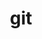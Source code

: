 ---
title: "git"
layout: cache
categories: [package, develop]
meta: {"compilers": ["apple-clang@16.0.0", "gcc@10.2.1", "gcc@10.5.0", "gcc@11.1.0", "gcc@11.4.0", "gcc@12.4.0", "gcc@13.2.0", "gcc@13.3.0", "gcc@7.3.1", "gcc@7.5.0", "gcc@9.4.0", "intel-oneapi-compilers@2024.2.1", "intel-oneapi-compilers@2025.1.0"], "num_specs": 142, "num_specs_by_stack": {"aws-isc": 1, "aws-isc-aarch64": 1, "aws-pcluster-neoverse_v1": 10, "data-vis-sdk": 9, "developer-tools": 3, "developer-tools-aarch64-linux-gnu": 9, "developer-tools-darwin": 9, "developer-tools-manylinux2014": 1, "developer-tools-x86_64_v3-linux-gnu": 9, "e4s": 15, "e4s-neoverse-v2": 9, "e4s-neoverse_v1": 2, "e4s-oneapi": 16, "e4s-power": 2, "e4s-rocm-external": 9, "hep": 26, "ml-darwin-aarch64-mps": 9, "ml-linux-aarch64-cpu": 9, "ml-linux-aarch64-cuda": 9, "ml-linux-x86_64-cpu": 9, "ml-linux-x86_64-cuda": 9, "ml-linux-x86_64-rocm": 9, "radiuss": 9, "root": 142}, "oss": ["amzn2", "centos7", "rhel8", "sequoia", "ubuntu18.04", "ubuntu20.04", "ubuntu22.04", "ubuntu24.04"], "platforms": ["darwin", "linux"], "stacks": ["aws-isc", "aws-isc-aarch64", "aws-pcluster-neoverse_v1", "data-vis-sdk", "developer-tools", "developer-tools-aarch64-linux-gnu", "developer-tools-darwin", "developer-tools-manylinux2014", "developer-tools-x86_64_v3-linux-gnu", "e4s", "e4s-neoverse-v2", "e4s-neoverse_v1", "e4s-oneapi", "e4s-power", "e4s-rocm-external", "hep", "ml-darwin-aarch64-mps", "ml-linux-aarch64-cpu", "ml-linux-aarch64-cuda", "ml-linux-x86_64-cpu", "ml-linux-x86_64-cuda", "ml-linux-x86_64-rocm", "radiuss", "root"], "targets": ["aarch64", "neoverse_v1", "neoverse_v2", "ppc64le", "x86_64_v3"], "versions": ["2.45.1", "2.47.0", "2.48.1"]}
spec_details: [{"compiler": "intel-oneapi-compilers@2025.1.0", "hash": "23l25hxdtkhtslh5bj3abibk32xtvmvz", "os": "ubuntu22.04", "platform": "linux", "size": "-", "stacks": ["e4s-oneapi", "root"], "target": "x86_64_v3", "variants": ["build_system=autotools", "+man", "+nls", "+perl", "+subtree", "~svn", "~tcltk"], "versions": ["2.48.1"]}, {"compiler": "gcc@12.4.0", "hash": "26635dpmmuakdssfiey7mu5bwlw32ozb", "os": "amzn2", "platform": "linux", "size": "-", "stacks": ["aws-pcluster-neoverse_v1", "root"], "target": "neoverse_v1", "variants": ["build_system=autotools", "+man", "+nls", "+perl", "+subtree", "~svn", "~tcltk"], "versions": ["2.48.1"]}, {"compiler": "gcc@13.2.0", "hash": "2b2ctdn7kvrkjqbkmsswukk6hf4275oy", "os": "ubuntu24.04", "platform": "linux", "size": "-", "stacks": ["ml-linux-x86_64-cpu", "ml-linux-x86_64-cuda", "ml-linux-x86_64-rocm", "root"], "target": "x86_64_v3", "variants": ["build_system=autotools", "+man", "+nls", "+perl", "+subtree", "~svn", "~tcltk"], "versions": ["2.48.1"]}, {"compiler": "gcc@13.3.0", "hash": "2tjlerpocezry5whkjjhnfqxwead5goy", "os": "rhel8", "platform": "linux", "size": "-", "stacks": ["developer-tools-aarch64-linux-gnu", "root"], "target": "aarch64", "variants": ["build_system=autotools", "+man", "+nls", "+perl", "+subtree", "~svn", "~tcltk"], "versions": ["2.48.1"]}, {"compiler": "gcc@11.1.0", "hash": "2y54ga3rpahjyivdtzt62p2i5dmv532e", "os": "ubuntu20.04", "platform": "linux", "size": "-", "stacks": ["data-vis-sdk", "root"], "target": "x86_64_v3", "variants": ["build_system=autotools", "+man", "+nls", "+perl", "+subtree", "~svn", "~tcltk"], "versions": ["2.48.1"]}, {"compiler": "intel-oneapi-compilers@2024.2.1", "hash": "2z6ktmkjvtrrwhjgbiwoabyyyyu7rn3j", "os": "ubuntu22.04", "platform": "linux", "size": "-", "stacks": ["e4s-oneapi", "root"], "target": "x86_64_v3", "variants": ["build_system=autotools", "+man", "+nls", "+perl", "+subtree", "~svn", "~tcltk"], "versions": ["2.48.1"]}, {"compiler": "gcc@7.5.0", "hash": "3cwvvapgngpy6r5pczsxtmjet72ixnt5", "os": "ubuntu18.04", "platform": "linux", "size": "-", "stacks": ["radiuss", "root"], "target": "x86_64_v3", "variants": ["build_system=autotools", "+man", "+nls", "+perl", "+subtree", "~svn", "~tcltk"], "versions": ["2.48.1"]}, {"compiler": "gcc@12.4.0", "hash": "44d2trplheemqlmomlgl2gov2a5cvlm6", "os": "amzn2", "platform": "linux", "size": "-", "stacks": ["aws-pcluster-neoverse_v1", "root"], "target": "neoverse_v1", "variants": ["build_system=autotools", "+man", "+nls", "+perl", "+subtree", "~svn", "~tcltk"], "versions": ["2.48.1"]}, {"compiler": "gcc@7.5.0", "hash": "47ghxokmxgcrut2e2adkuauij27xp23z", "os": "ubuntu18.04", "platform": "linux", "size": "-", "stacks": ["developer-tools", "root"], "target": "x86_64_v3", "variants": ["build_system=autotools", "+man", "+nls", "+perl", "+subtree", "~svn", "~tcltk"], "versions": ["2.45.1"]}, {"compiler": "gcc@13.3.0", "hash": "4gee5nstchm4diglx4u2nocpdnq22uy7", "os": "rhel8", "platform": "linux", "size": "-", "stacks": ["developer-tools-aarch64-linux-gnu", "root"], "target": "aarch64", "variants": ["build_system=autotools", "+man", "+nls", "+perl", "+subtree", "~svn", "~tcltk"], "versions": ["2.48.1"]}, {"compiler": "apple-clang@16.0.0", "hash": "4kxkgaoleffabgoinnpusgqn4p5wf67g", "os": "sequoia", "platform": "darwin", "size": "-", "stacks": ["developer-tools-darwin", "ml-darwin-aarch64-mps", "root"], "target": "aarch64", "variants": ["build_system=autotools", "+man", "+nls", "+perl", "+subtree", "~svn", "~tcltk"], "versions": ["2.48.1"]}, {"compiler": "gcc@11.4.0", "hash": "4qncohxd4436qjcw746bzukysjsrmpcz", "os": "ubuntu22.04", "platform": "linux", "size": "-", "stacks": ["hep", "root"], "target": "x86_64_v3", "variants": ["build_system=autotools", "+man", "+nls", "+perl", "+subtree", "~svn", "~tcltk"], "versions": ["2.48.1"]}, {"compiler": "gcc@10.5.0", "hash": "5lncik4g7fuzx5bofwv3snywkpbomg7q", "os": "centos7", "platform": "linux", "size": "-", "stacks": ["developer-tools-x86_64_v3-linux-gnu", "root"], "target": "x86_64_v3", "variants": ["build_system=autotools", "+man", "+nls", "+perl", "+subtree", "~svn", "~tcltk"], "versions": ["2.48.1"]}, {"compiler": "gcc@9.4.0", "hash": "5mdfrqxvyk627sni4gj2miulms5e6ddu", "os": "ubuntu20.04", "platform": "linux", "size": "-", "stacks": ["e4s-power", "root"], "target": "ppc64le", "variants": ["build_system=autotools", "+man", "+nls", "+perl", "+subtree", "~svn", "~tcltk"], "versions": ["2.47.0"]}, {"compiler": "gcc@10.5.0", "hash": "5nzagwurhidrl6whch7qhac45jdcbj5k", "os": "centos7", "platform": "linux", "size": "-", "stacks": ["developer-tools-x86_64_v3-linux-gnu", "root"], "target": "x86_64_v3", "variants": ["build_system=autotools", "+man", "+nls", "+perl", "+subtree", "~svn", "~tcltk"], "versions": ["2.48.1"]}, {"compiler": "gcc@12.4.0", "hash": "5u2dxm2c6qga5tz33jombcwty77t7n3g", "os": "amzn2", "platform": "linux", "size": "-", "stacks": ["aws-pcluster-neoverse_v1", "root"], "target": "neoverse_v1", "variants": ["build_system=autotools", "+man", "+nls", "+perl", "+subtree", "~svn", "~tcltk"], "versions": ["2.48.1"]}, {"compiler": "apple-clang@16.0.0", "hash": "5uvpyn3exdwrinmmghgocakqksgy62hv", "os": "sequoia", "platform": "darwin", "size": "-", "stacks": ["developer-tools-darwin", "ml-darwin-aarch64-mps", "root"], "target": "aarch64", "variants": ["build_system=autotools", "+man", "+nls", "+perl", "+subtree", "~svn", "~tcltk"], "versions": ["2.48.1"]}, {"compiler": "gcc@11.4.0", "hash": "5w4wv323mpiavz6jqsvttgw2l5svpbyt", "os": "ubuntu22.04", "platform": "linux", "size": "-", "stacks": ["e4s", "e4s-rocm-external", "root"], "target": "x86_64_v3", "variants": ["build_system=autotools", "+man", "+nls", "+perl", "+subtree", "~svn", "~tcltk"], "versions": ["2.48.1"]}, {"compiler": "gcc@10.2.1", "hash": "5wdg74pjvcbt37wovcpoxpjvidn7wbq4", "os": "centos7", "platform": "linux", "size": "-", "stacks": ["developer-tools-manylinux2014", "root"], "target": "x86_64_v3", "variants": ["build_system=autotools", "+man", "+nls", "+perl", "+subtree", "~svn", "~tcltk"], "versions": ["2.47.0"]}, {"compiler": "gcc@11.4.0", "hash": "5yeskdr2mxhsw74gf6eldyem7hxcoowz", "os": "ubuntu22.04", "platform": "linux", "size": "-", "stacks": ["hep", "root"], "target": "x86_64_v3", "variants": ["build_system=autotools", "+man", "+nls", "+perl", "+subtree", "~svn", "~tcltk"], "versions": ["2.48.1"]}, {"compiler": "gcc@10.5.0", "hash": "66yc7rq7hy7rrs43hcpynywtlv2ohmk6", "os": "centos7", "platform": "linux", "size": "-", "stacks": ["developer-tools-x86_64_v3-linux-gnu", "root"], "target": "x86_64_v3", "variants": ["build_system=autotools", "+man", "+nls", "+perl", "+subtree", "~svn", "~tcltk"], "versions": ["2.48.1"]}, {"compiler": "gcc@11.4.0", "hash": "6leh6cosyidgbvvw5oiouzpbvxhqklwy", "os": "ubuntu22.04", "platform": "linux", "size": "-", "stacks": ["hep", "root"], "target": "x86_64_v3", "variants": ["build_system=autotools", "+man", "+nls", "+perl", "+subtree", "~svn", "~tcltk"], "versions": ["2.48.1"]}, {"compiler": "gcc@12.4.0", "hash": "6obeed26va6yt7etpxj2iuvsrl4xzata", "os": "amzn2", "platform": "linux", "size": "-", "stacks": ["aws-pcluster-neoverse_v1", "root"], "target": "neoverse_v1", "variants": ["build_system=autotools", "+man", "+nls", "+perl", "+subtree", "~svn", "~tcltk"], "versions": ["2.48.1"]}, {"compiler": "gcc@10.5.0", "hash": "6ydvcrhhsr3ve4dj7f5pjh47rmzepjwg", "os": "centos7", "platform": "linux", "size": "-", "stacks": ["developer-tools-x86_64_v3-linux-gnu", "root"], "target": "x86_64_v3", "variants": ["build_system=autotools", "+man", "+nls", "+perl", "+subtree", "~svn", "~tcltk"], "versions": ["2.48.1"]}, {"compiler": "intel-oneapi-compilers@2024.2.1", "hash": "732bxmhyws6te44ms4eh5btvxu3m5444", "os": "ubuntu22.04", "platform": "linux", "size": "-", "stacks": ["e4s-oneapi", "root"], "target": "x86_64_v3", "variants": ["build_system=autotools", "+man", "+nls", "+perl", "+subtree", "~svn", "~tcltk"], "versions": ["2.48.1"]}, {"compiler": "gcc@11.4.0", "hash": "7mzrb7ah2h23p5tl5rfuvmcijtezaihi", "os": "ubuntu22.04", "platform": "linux", "size": "-", "stacks": ["e4s", "hep", "root"], "target": "x86_64_v3", "variants": ["build_system=autotools", "+man", "+nls", "+perl", "+subtree", "~svn", "~tcltk"], "versions": ["2.48.1"]}, {"compiler": "intel-oneapi-compilers@2024.2.1", "hash": "7us4mvcwakv3cos5xczmn32ywgcbgk42", "os": "ubuntu22.04", "platform": "linux", "size": "-", "stacks": ["e4s-oneapi", "root"], "target": "x86_64_v3", "variants": ["build_system=autotools", "+man", "+nls", "+perl", "+subtree", "~svn", "~tcltk"], "versions": ["2.48.1"]}, {"compiler": "gcc@11.1.0", "hash": "7vhpl3brjpkmmaubnn7mn7u2mwdmm6c4", "os": "ubuntu20.04", "platform": "linux", "size": "-", "stacks": ["data-vis-sdk", "root"], "target": "x86_64_v3", "variants": ["build_system=autotools", "+man", "+nls", "+perl", "+subtree", "~svn", "~tcltk"], "versions": ["2.48.1"]}, {"compiler": "gcc@11.4.0", "hash": "adafmrln4sxmjo7gwb3sn3i7cuc22mjw", "os": "ubuntu22.04", "platform": "linux", "size": "-", "stacks": ["e4s-neoverse-v2", "root"], "target": "neoverse_v2", "variants": ["build_system=autotools", "+man", "+nls", "+perl", "+subtree", "~svn", "~tcltk"], "versions": ["2.48.1"]}, {"compiler": "gcc@13.2.0", "hash": "ahvseimq3uerdetflni5w2gz3xtkii6x", "os": "ubuntu24.04", "platform": "linux", "size": "-", "stacks": ["ml-linux-x86_64-cpu", "ml-linux-x86_64-cuda", "ml-linux-x86_64-rocm", "root"], "target": "x86_64_v3", "variants": ["build_system=autotools", "+man", "+nls", "+perl", "+subtree", "~svn", "~tcltk"], "versions": ["2.48.1"]}, {"compiler": "gcc@13.3.0", "hash": "am6suwbkct7xnz244sartrmjibb7zcpw", "os": "rhel8", "platform": "linux", "size": "-", "stacks": ["developer-tools-aarch64-linux-gnu", "root"], "target": "aarch64", "variants": ["build_system=autotools", "+man", "+nls", "+perl", "+subtree", "~svn", "~tcltk"], "versions": ["2.48.1"]}, {"compiler": "intel-oneapi-compilers@2025.1.0", "hash": "cukqbh6j4ccwa3emt77lcmsdfsep7jaz", "os": "ubuntu22.04", "platform": "linux", "size": "-", "stacks": ["e4s-oneapi", "root"], "target": "x86_64_v3", "variants": ["build_system=autotools", "+man", "+nls", "+perl", "+subtree", "~svn", "~tcltk"], "versions": ["2.48.1"]}, {"compiler": "gcc@11.4.0", "hash": "cvxv6swmw3icc2v4pp4a7loiphkwvbwo", "os": "ubuntu22.04", "platform": "linux", "size": "-", "stacks": ["hep", "root"], "target": "x86_64_v3", "variants": ["build_system=autotools", "+man", "+nls", "+perl", "+subtree", "~svn", "~tcltk"], "versions": ["2.48.1"]}, {"compiler": "gcc@11.4.0", "hash": "cyhgzgki6ygsqtyekaer74beut2mpdza", "os": "ubuntu22.04", "platform": "linux", "size": "-", "stacks": ["e4s", "e4s-rocm-external", "root"], "target": "x86_64_v3", "variants": ["build_system=autotools", "+man", "+nls", "+perl", "+subtree", "~svn", "~tcltk"], "versions": ["2.48.1"]}, {"compiler": "gcc@13.3.0", "hash": "dh6pot6dhteplq5chl477x6tvnx2aku4", "os": "rhel8", "platform": "linux", "size": "-", "stacks": ["developer-tools-aarch64-linux-gnu", "root"], "target": "aarch64", "variants": ["build_system=autotools", "+man", "+nls", "+perl", "+subtree", "~svn", "~tcltk"], "versions": ["2.48.1"]}, {"compiler": "intel-oneapi-compilers@2025.1.0", "hash": "dkt6vytzsxrtwwvl3rk4bwryngqwtim5", "os": "ubuntu22.04", "platform": "linux", "size": "-", "stacks": ["e4s-oneapi", "root"], "target": "x86_64_v3", "variants": ["build_system=autotools", "+man", "+nls", "+perl", "+subtree", "~svn", "~tcltk"], "versions": ["2.48.1"]}, {"compiler": "gcc@13.2.0", "hash": "dm3jfuumr7vhbuimcrsrjfzpfrmag3tt", "os": "ubuntu24.04", "platform": "linux", "size": "-", "stacks": ["ml-linux-aarch64-cpu", "ml-linux-aarch64-cuda", "root"], "target": "aarch64", "variants": ["build_system=autotools", "+man", "+nls", "+perl", "+subtree", "~svn", "~tcltk"], "versions": ["2.48.1"]}, {"compiler": "gcc@11.4.0", "hash": "dnzlhf3s7ncqsjlqiuozbo4jq64t6r27", "os": "ubuntu22.04", "platform": "linux", "size": "-", "stacks": ["hep", "root"], "target": "x86_64_v3", "variants": ["build_system=autotools", "+man", "+nls", "+perl", "+subtree", "~svn", "~tcltk"], "versions": ["2.48.1"]}, {"compiler": "gcc@13.3.0", "hash": "dqd2imbd6qp7fpfxuj7fysyrpxczujlr", "os": "rhel8", "platform": "linux", "size": "-", "stacks": ["developer-tools-aarch64-linux-gnu", "root"], "target": "aarch64", "variants": ["build_system=autotools", "+man", "+nls", "+perl", "+subtree", "~svn", "~tcltk"], "versions": ["2.48.1"]}, {"compiler": "gcc@11.4.0", "hash": "ebajrohxi5tqjruyewjh4xt3xj2jkzey", "os": "ubuntu22.04", "platform": "linux", "size": "-", "stacks": ["e4s", "e4s-rocm-external", "root"], "target": "x86_64_v3", "variants": ["build_system=autotools", "+man", "+nls", "+perl", "+subtree", "~svn", "~tcltk"], "versions": ["2.48.1"]}, {"compiler": "gcc@11.4.0", "hash": "eebycxzjoerxlrgqbwzfokpuld3c2qat", "os": "ubuntu22.04", "platform": "linux", "size": "-", "stacks": ["e4s", "e4s-rocm-external", "root"], "target": "x86_64_v3", "variants": ["build_system=autotools", "+man", "+nls", "+perl", "+subtree", "~svn", "~tcltk"], "versions": ["2.48.1"]}, {"compiler": "gcc@12.4.0", "hash": "efuuxec5ciewcunc3emqgucejjgt6eyy", "os": "amzn2", "platform": "linux", "size": "-", "stacks": ["aws-pcluster-neoverse_v1", "root"], "target": "neoverse_v1", "variants": ["build_system=autotools", "+man", "+nls", "+perl", "+subtree", "~svn", "~tcltk"], "versions": ["2.48.1"]}, {"compiler": "gcc@12.4.0", "hash": "eh7wa6vmokzc4kbyrqrgh6jyoqef6t3k", "os": "amzn2", "platform": "linux", "size": "-", "stacks": ["aws-pcluster-neoverse_v1", "root"], "target": "neoverse_v1", "variants": ["build_system=autotools", "+man", "+nls", "+perl", "+subtree", "~svn", "~tcltk"], "versions": ["2.48.1"]}, {"compiler": "gcc@11.1.0", "hash": "esllcjcixr7og4p2mntuqegaicuojs5o", "os": "ubuntu20.04", "platform": "linux", "size": "-", "stacks": ["data-vis-sdk", "root"], "target": "x86_64_v3", "variants": ["build_system=autotools", "+man", "+nls", "+perl", "+subtree", "~svn", "~tcltk"], "versions": ["2.48.1"]}, {"compiler": "gcc@13.2.0", "hash": "f4wswovuxy3virv36c444j633ofwlw6m", "os": "ubuntu24.04", "platform": "linux", "size": "-", "stacks": ["ml-linux-aarch64-cpu", "ml-linux-aarch64-cuda", "root"], "target": "aarch64", "variants": ["build_system=autotools", "+man", "+nls", "+perl", "+subtree", "~svn", "~tcltk"], "versions": ["2.48.1"]}, {"compiler": "intel-oneapi-compilers@2024.2.1", "hash": "fa625kmvaafa6eyto3t6tb44krmyssis", "os": "ubuntu22.04", "platform": "linux", "size": "-", "stacks": ["e4s-oneapi", "root"], "target": "x86_64_v3", "variants": ["build_system=autotools", "+man", "+nls", "+perl", "+subtree", "~svn", "~tcltk"], "versions": ["2.48.1"]}, {"compiler": "gcc@7.5.0", "hash": "fabnwpq7tdegshrl2cyxshqmajrifxse", "os": "ubuntu18.04", "platform": "linux", "size": "-", "stacks": ["radiuss", "root"], "target": "x86_64_v3", "variants": ["build_system=autotools", "+man", "+nls", "+perl", "+subtree", "~svn", "~tcltk"], "versions": ["2.48.1"]}, {"compiler": "gcc@11.4.0", "hash": "fcmjcaktvlwho5ef2gj5t3r2lwvdjnzv", "os": "ubuntu22.04", "platform": "linux", "size": "-", "stacks": ["e4s", "e4s-rocm-external", "hep", "root"], "target": "x86_64_v3", "variants": ["build_system=autotools", "+man", "+nls", "+perl", "+subtree", "~svn", "~tcltk"], "versions": ["2.48.1"]}, {"compiler": "gcc@11.4.0", "hash": "fodbdev7vrgcisekvg2exwsjguag4g2j", "os": "ubuntu22.04", "platform": "linux", "size": "-", "stacks": ["hep", "root"], "target": "x86_64_v3", "variants": ["build_system=autotools", "+man", "+nls", "+perl", "+subtree", "~svn", "~tcltk"], "versions": ["2.48.1"]}, {"compiler": "gcc@7.5.0", "hash": "fxzsjchatzlhg7x4muphidhoneueavlq", "os": "ubuntu18.04", "platform": "linux", "size": "-", "stacks": ["radiuss", "root"], "target": "x86_64_v3", "variants": ["build_system=autotools", "+man", "+nls", "+perl", "+subtree", "~svn", "~tcltk"], "versions": ["2.48.1"]}, {"compiler": "gcc@12.4.0", "hash": "gb2prcki5pdnhuk3usk5q3tidbpeblkr", "os": "amzn2", "platform": "linux", "size": "-", "stacks": ["aws-pcluster-neoverse_v1", "root"], "target": "neoverse_v1", "variants": ["build_system=autotools", "+man", "+nls", "+perl", "+subtree", "~svn", "~tcltk"], "versions": ["2.48.1"]}, {"compiler": "gcc@11.4.0", "hash": "gtkg7euyfbonoc2y2j3tf53dfswc7i3f", "os": "ubuntu22.04", "platform": "linux", "size": "-", "stacks": ["e4s-neoverse-v2", "root"], "target": "neoverse_v2", "variants": ["build_system=autotools", "+man", "+nls", "+perl", "+subtree", "~svn", "~tcltk"], "versions": ["2.48.1"]}, {"compiler": "intel-oneapi-compilers@2024.2.1", "hash": "guiqkxeiiwftuzcznrqpr64qwzu4huzn", "os": "ubuntu22.04", "platform": "linux", "size": "-", "stacks": ["e4s-oneapi", "root"], "target": "x86_64_v3", "variants": ["build_system=autotools", "+man", "+nls", "+perl", "+subtree", "~svn", "~tcltk"], "versions": ["2.48.1"]}, {"compiler": "gcc@11.4.0", "hash": "gvxlyx5xlcans3q72juhluxaxtdvzph3", "os": "ubuntu22.04", "platform": "linux", "size": "-", "stacks": ["e4s", "hep", "root"], "target": "x86_64_v3", "variants": ["build_system=autotools", "+man", "+nls", "+perl", "+subtree", "~svn", "~tcltk"], "versions": ["2.48.1"]}, {"compiler": "gcc@7.5.0", "hash": "he5uuytwcdc7r74lunr7pxgxfzttnroy", "os": "ubuntu18.04", "platform": "linux", "size": "-", "stacks": ["radiuss", "root"], "target": "x86_64_v3", "variants": ["build_system=autotools", "+man", "+nls", "+perl", "+subtree", "~svn", "~tcltk"], "versions": ["2.48.1"]}, {"compiler": "gcc@13.2.0", "hash": "hg3w2vbigykuzhjw6yybcm7ora42dt7p", "os": "ubuntu24.04", "platform": "linux", "size": "-", "stacks": ["ml-linux-aarch64-cpu", "ml-linux-aarch64-cuda", "root"], "target": "aarch64", "variants": ["build_system=autotools", "+man", "+nls", "+perl", "+subtree", "~svn", "~tcltk"], "versions": ["2.48.1"]}, {"compiler": "gcc@7.5.0", "hash": "icgljevvc2nuhwmyuymdk5je362cl6hj", "os": "ubuntu18.04", "platform": "linux", "size": "-", "stacks": ["radiuss", "root"], "target": "x86_64_v3", "variants": ["build_system=autotools", "+man", "+nls", "+perl", "+subtree", "~svn", "~tcltk"], "versions": ["2.48.1"]}, {"compiler": "gcc@11.4.0", "hash": "idazo5qcpkuj2kwo7dp7gkn6kz7t4w6o", "os": "ubuntu22.04", "platform": "linux", "size": "-", "stacks": ["e4s", "e4s-rocm-external", "root"], "target": "x86_64_v3", "variants": ["build_system=autotools", "+man", "+nls", "+perl", "+subtree", "~svn", "~tcltk"], "versions": ["2.48.1"]}, {"compiler": "gcc@10.5.0", "hash": "iiwo4roxjutqkqyrerzsemna5n6mvqkq", "os": "centos7", "platform": "linux", "size": "-", "stacks": ["developer-tools-x86_64_v3-linux-gnu", "root"], "target": "x86_64_v3", "variants": ["build_system=autotools", "+man", "+nls", "+perl", "+subtree", "~svn", "~tcltk"], "versions": ["2.48.1"]}, {"compiler": "gcc@13.2.0", "hash": "ilpe2wr3mdwcwtxv5jx2akjieo2glwij", "os": "ubuntu24.04", "platform": "linux", "size": "-", "stacks": ["ml-linux-x86_64-cpu", "ml-linux-x86_64-cuda", "ml-linux-x86_64-rocm", "root"], "target": "x86_64_v3", "variants": ["build_system=autotools", "+man", "+nls", "+perl", "+subtree", "~svn", "~tcltk"], "versions": ["2.48.1"]}, {"compiler": "gcc@9.4.0", "hash": "irsbbvvagdbyehpd7camghk7vaulz3xq", "os": "ubuntu20.04", "platform": "linux", "size": "-", "stacks": ["e4s-power", "root"], "target": "ppc64le", "variants": ["build_system=autotools", "+man", "+nls", "+perl", "+subtree", "~svn", "~tcltk"], "versions": ["2.47.0"]}, {"compiler": "gcc@13.2.0", "hash": "iseghvtv4nczhtv2754s2vrlbmfihrrh", "os": "ubuntu24.04", "platform": "linux", "size": "-", "stacks": ["ml-linux-aarch64-cpu", "ml-linux-aarch64-cuda", "root"], "target": "aarch64", "variants": ["build_system=autotools", "+man", "+nls", "+perl", "+subtree", "~svn", "~tcltk"], "versions": ["2.48.1"]}, {"compiler": "apple-clang@16.0.0", "hash": "iwgnfsnwjzwbvr2p7ia3wl4zlaugur2v", "os": "sequoia", "platform": "darwin", "size": "-", "stacks": ["developer-tools-darwin", "ml-darwin-aarch64-mps", "root"], "target": "aarch64", "variants": ["build_system=autotools", "+man", "+nls", "+perl", "+subtree", "~svn", "~tcltk"], "versions": ["2.48.1"]}, {"compiler": "intel-oneapi-compilers@2025.1.0", "hash": "jleo5w32z34fce6o2nngxnp5z2hy2fxu", "os": "ubuntu22.04", "platform": "linux", "size": "-", "stacks": ["e4s-oneapi", "root"], "target": "x86_64_v3", "variants": ["build_system=autotools", "+man", "+nls", "+perl", "+subtree", "~svn", "~tcltk"], "versions": ["2.48.1"]}, {"compiler": "gcc@12.4.0", "hash": "jmqyjmncz4tuakfw6fnc3tllficejzc7", "os": "amzn2", "platform": "linux", "size": "-", "stacks": ["aws-pcluster-neoverse_v1", "root"], "target": "neoverse_v1", "variants": ["build_system=autotools", "+man", "+nls", "+perl", "+subtree", "~svn", "~tcltk"], "versions": ["2.48.1"]}, {"compiler": "gcc@7.3.1", "hash": "jo443myr3lwc6k4whkgy6uzdw2l4y7dd", "os": "amzn2", "platform": "linux", "size": "-", "stacks": ["aws-isc-aarch64", "root"], "target": "aarch64", "variants": ["build_system=autotools", "+man", "+nls", "+perl", "+subtree", "~svn", "~tcltk"], "versions": ["2.47.0"]}, {"compiler": "gcc@13.2.0", "hash": "jzqnspcqmwbp36didrrv2hhzwkrlkhk3", "os": "ubuntu24.04", "platform": "linux", "size": "-", "stacks": ["ml-linux-x86_64-cpu", "ml-linux-x86_64-cuda", "ml-linux-x86_64-rocm", "root"], "target": "x86_64_v3", "variants": ["build_system=autotools", "+man", "+nls", "+perl", "+subtree", "~svn", "~tcltk"], "versions": ["2.48.1"]}, {"compiler": "gcc@11.4.0", "hash": "kdwt6xs2rj745fez75ufvvwdpexum7f3", "os": "ubuntu22.04", "platform": "linux", "size": "-", "stacks": ["e4s-neoverse-v2", "root"], "target": "neoverse_v2", "variants": ["build_system=autotools", "+man", "+nls", "+perl", "+subtree", "~svn", "~tcltk"], "versions": ["2.48.1"]}, {"compiler": "gcc@7.5.0", "hash": "kehuyty7vex6jgdgg5gst4iivc7krjzi", "os": "ubuntu18.04", "platform": "linux", "size": "-", "stacks": ["radiuss", "root"], "target": "x86_64_v3", "variants": ["build_system=autotools", "+man", "+nls", "+perl", "+subtree", "~svn", "~tcltk"], "versions": ["2.48.1"]}, {"compiler": "apple-clang@16.0.0", "hash": "klfgs4wo6pvcdkyfthgsgwmezw3qwhef", "os": "sequoia", "platform": "darwin", "size": "-", "stacks": ["developer-tools-darwin", "ml-darwin-aarch64-mps", "root"], "target": "aarch64", "variants": ["build_system=autotools", "+man", "+nls", "+perl", "+subtree", "~svn", "~tcltk"], "versions": ["2.48.1"]}, {"compiler": "gcc@7.5.0", "hash": "l3byq7i4er25fqxsrykvsp4ckxei7vhq", "os": "ubuntu18.04", "platform": "linux", "size": "-", "stacks": ["developer-tools", "root"], "target": "x86_64_v3", "variants": ["build_system=autotools", "+man", "+nls", "+perl", "+subtree", "~svn", "~tcltk"], "versions": ["2.45.1"]}, {"compiler": "intel-oneapi-compilers@2024.2.1", "hash": "l66jsbrfttzlm7kpjk7sxenc3i7s7bve", "os": "ubuntu22.04", "platform": "linux", "size": "-", "stacks": ["e4s-oneapi", "root"], "target": "x86_64_v3", "variants": ["build_system=autotools", "+man", "+nls", "+perl", "+subtree", "~svn", "~tcltk"], "versions": ["2.48.1"]}, {"compiler": "gcc@11.4.0", "hash": "liga7rdlmlkgdrelvkxapq2y77vjalx7", "os": "ubuntu22.04", "platform": "linux", "size": "-", "stacks": ["e4s", "e4s-rocm-external", "root"], "target": "x86_64_v3", "variants": ["build_system=autotools", "+man", "+nls", "+perl", "+subtree", "~svn", "~tcltk"], "versions": ["2.48.1"]}, {"compiler": "gcc@10.5.0", "hash": "ljqqnqs5thxqwmdndf3ci4f3slc5f3sb", "os": "centos7", "platform": "linux", "size": "-", "stacks": ["developer-tools-x86_64_v3-linux-gnu", "root"], "target": "x86_64_v3", "variants": ["build_system=autotools", "+man", "+nls", "+perl", "+subtree", "~svn", "~tcltk"], "versions": ["2.48.1"]}, {"compiler": "gcc@11.4.0", "hash": "m5ggfvr2tut24i7vhb4v7h6dvun4pskd", "os": "ubuntu22.04", "platform": "linux", "size": "-", "stacks": ["e4s-neoverse-v2", "root"], "target": "neoverse_v2", "variants": ["build_system=autotools", "+man", "+nls", "+perl", "+subtree", "~svn", "~tcltk"], "versions": ["2.48.1"]}, {"compiler": "gcc@11.4.0", "hash": "mfba5yfccv4uagfjsyllbe2fxv5ceqkr", "os": "ubuntu22.04", "platform": "linux", "size": "-", "stacks": ["e4s-neoverse-v2", "root"], "target": "neoverse_v2", "variants": ["build_system=autotools", "+man", "+nls", "+perl", "+subtree", "~svn", "~tcltk"], "versions": ["2.48.1"]}, {"compiler": "gcc@13.3.0", "hash": "mjhz5fetaf3ru7l26cj2xgr6jy3rgoma", "os": "rhel8", "platform": "linux", "size": "-", "stacks": ["developer-tools-aarch64-linux-gnu", "root"], "target": "aarch64", "variants": ["build_system=autotools", "+man", "+nls", "+perl", "+subtree", "~svn", "~tcltk"], "versions": ["2.48.1"]}, {"compiler": "apple-clang@16.0.0", "hash": "mlbgzqcc3gqnvbkuh3eriu4ivdjhnetd", "os": "sequoia", "platform": "darwin", "size": "-", "stacks": ["developer-tools-darwin", "ml-darwin-aarch64-mps", "root"], "target": "aarch64", "variants": ["build_system=autotools", "+man", "+nls", "+perl", "+subtree", "~svn", "~tcltk"], "versions": ["2.48.1"]}, {"compiler": "gcc@13.3.0", "hash": "mtk7aqv4s6p5udxqhotwfln4gj2p4i5h", "os": "rhel8", "platform": "linux", "size": "-", "stacks": ["developer-tools-aarch64-linux-gnu", "root"], "target": "aarch64", "variants": ["build_system=autotools", "+man", "+nls", "+perl", "+subtree", "~svn", "~tcltk"], "versions": ["2.48.1"]}, {"compiler": "gcc@13.2.0", "hash": "mu33bkqg5jadhfvz5hhgrld74dzbifvm", "os": "ubuntu24.04", "platform": "linux", "size": "-", "stacks": ["ml-linux-aarch64-cpu", "ml-linux-aarch64-cuda", "root"], "target": "aarch64", "variants": ["build_system=autotools", "+man", "+nls", "+perl", "+subtree", "~svn", "~tcltk"], "versions": ["2.48.1"]}, {"compiler": "gcc@11.4.0", "hash": "n25v33irm3awghuydpeshoubn22bmqpp", "os": "ubuntu22.04", "platform": "linux", "size": "-", "stacks": ["hep", "root"], "target": "x86_64_v3", "variants": ["build_system=autotools", "+man", "+nls", "+perl", "+subtree", "~svn", "~tcltk"], "versions": ["2.48.1"]}, {"compiler": "intel-oneapi-compilers@2025.1.0", "hash": "nwvoi7nufywhbpahna4gpcpqmzvsm3uo", "os": "ubuntu22.04", "platform": "linux", "size": "-", "stacks": ["e4s-oneapi", "root"], "target": "x86_64_v3", "variants": ["build_system=autotools", "+man", "+nls", "+perl", "+subtree", "~svn", "~tcltk"], "versions": ["2.48.1"]}, {"compiler": "gcc@11.4.0", "hash": "nzp4nozmpeigqu3nvsfnyjrhygwu624p", "os": "ubuntu22.04", "platform": "linux", "size": "-", "stacks": ["e4s-neoverse_v1", "root"], "target": "neoverse_v1", "variants": ["build_system=autotools", "+man", "+nls", "+perl", "+subtree", "~svn", "~tcltk"], "versions": ["2.47.0"]}, {"compiler": "gcc@11.4.0", "hash": "o4zsnawtp63ltwybnhiaanp5ipgtwol7", "os": "ubuntu22.04", "platform": "linux", "size": "-", "stacks": ["hep", "root"], "target": "x86_64_v3", "variants": ["build_system=autotools", "+man", "+nls", "+perl", "+subtree", "~svn", "~tcltk"], "versions": ["2.48.1"]}, {"compiler": "gcc@11.4.0", "hash": "olv2vwvmgnr3tuazkdqt33i5itneg4s2", "os": "ubuntu22.04", "platform": "linux", "size": "-", "stacks": ["hep", "root"], "target": "x86_64_v3", "variants": ["build_system=autotools", "+man", "+nls", "+perl", "+subtree", "~svn", "~tcltk"], "versions": ["2.48.1"]}, {"compiler": "gcc@11.1.0", "hash": "oypdei76siap3gqfa3ssljd6uwejpvqv", "os": "ubuntu20.04", "platform": "linux", "size": "-", "stacks": ["data-vis-sdk", "root"], "target": "x86_64_v3", "variants": ["build_system=autotools", "+man", "+nls", "+perl", "+subtree", "~svn", "~tcltk"], "versions": ["2.48.1"]}, {"compiler": "gcc@11.4.0", "hash": "pbfgf3ej7wplb3zqrrsws63hhuf4ca5u", "os": "ubuntu22.04", "platform": "linux", "size": "-", "stacks": ["hep", "root"], "target": "x86_64_v3", "variants": ["build_system=autotools", "+man", "+nls", "+perl", "+subtree", "~svn", "~tcltk"], "versions": ["2.48.1"]}, {"compiler": "gcc@11.4.0", "hash": "pcih7eqg7dghlunbcp2mnyjlgunee5fp", "os": "ubuntu22.04", "platform": "linux", "size": "-", "stacks": ["e4s", "e4s-rocm-external", "root"], "target": "x86_64_v3", "variants": ["build_system=autotools", "+man", "+nls", "+perl", "+subtree", "~svn", "~tcltk"], "versions": ["2.48.1"]}, {"compiler": "gcc@7.3.1", "hash": "pmhtckrsyfipd7pejkewfgmt25fcj745", "os": "amzn2", "platform": "linux", "size": "-", "stacks": ["aws-isc", "root"], "target": "x86_64_v3", "variants": ["build_system=autotools", "+man", "+nls", "+perl", "+subtree", "~svn", "~tcltk"], "versions": ["2.47.0"]}, {"compiler": "gcc@11.4.0", "hash": "ppg6zqvc4mhs2oy73qnfetxuvuq2twm2", "os": "ubuntu22.04", "platform": "linux", "size": "-", "stacks": ["hep", "root"], "target": "x86_64_v3", "variants": ["build_system=autotools", "+man", "+nls", "+perl", "+subtree", "~svn", "~tcltk"], "versions": ["2.48.1"]}, {"compiler": "gcc@11.4.0", "hash": "ppnitf4ncsnofa22vbfsizvpxxtpye36", "os": "ubuntu22.04", "platform": "linux", "size": "-", "stacks": ["hep", "root"], "target": "x86_64_v3", "variants": ["build_system=autotools", "+man", "+nls", "+perl", "+subtree", "~svn", "~tcltk"], "versions": ["2.48.1"]}, {"compiler": "gcc@13.2.0", "hash": "ppyy3vnqorhdbkbaphmswqni2jagk27q", "os": "ubuntu24.04", "platform": "linux", "size": "-", "stacks": ["ml-linux-aarch64-cpu", "ml-linux-aarch64-cuda", "root"], "target": "aarch64", "variants": ["build_system=autotools", "+man", "+nls", "+perl", "+subtree", "~svn", "~tcltk"], "versions": ["2.48.1"]}, {"compiler": "gcc@13.2.0", "hash": "q4wjsofbx4arglemqknoyfusbn524md3", "os": "ubuntu24.04", "platform": "linux", "size": "-", "stacks": ["ml-linux-aarch64-cpu", "ml-linux-aarch64-cuda", "root"], "target": "aarch64", "variants": ["build_system=autotools", "+man", "+nls", "+perl", "+subtree", "~svn", "~tcltk"], "versions": ["2.48.1"]}, {"compiler": "gcc@11.4.0", "hash": "qh63f5cmml76i6dzgunasmg3wdegpikc", "os": "ubuntu22.04", "platform": "linux", "size": "-", "stacks": ["e4s", "hep", "root"], "target": "x86_64_v3", "variants": ["build_system=autotools", "+man", "+nls", "+perl", "+subtree", "~svn", "~tcltk"], "versions": ["2.48.1"]}, {"compiler": "gcc@11.4.0", "hash": "qklh2mwk5doc2lhgladbo4t6phkpoqfp", "os": "ubuntu22.04", "platform": "linux", "size": "-", "stacks": ["e4s", "hep", "root"], "target": "x86_64_v3", "variants": ["build_system=autotools", "+man", "+nls", "+perl", "+subtree", "~svn", "~tcltk"], "versions": ["2.48.1"]}, {"compiler": "gcc@11.1.0", "hash": "qlo5xrkcwzknaitwuumywujhwtolhk62", "os": "ubuntu20.04", "platform": "linux", "size": "-", "stacks": ["data-vis-sdk", "root"], "target": "x86_64_v3", "variants": ["build_system=autotools", "+man", "+nls", "+perl", "+subtree", "~svn", "~tcltk"], "versions": ["2.48.1"]}, {"compiler": "gcc@11.4.0", "hash": "r4x6coiz2urzxa6ygv7bawcbfkegu4wn", "os": "ubuntu22.04", "platform": "linux", "size": "-", "stacks": ["e4s-neoverse-v2", "root"], "target": "neoverse_v2", "variants": ["build_system=autotools", "+man", "+nls", "+perl", "+subtree", "~svn", "~tcltk"], "versions": ["2.48.1"]}, {"compiler": "intel-oneapi-compilers@2025.1.0", "hash": "r4xc5u5ibvhhsub7j4qsjyuzcj5gc7p7", "os": "ubuntu22.04", "platform": "linux", "size": "-", "stacks": ["e4s-oneapi", "root"], "target": "x86_64_v3", "variants": ["build_system=autotools", "+man", "+nls", "+perl", "+subtree", "~svn", "~tcltk"], "versions": ["2.48.1"]}, {"compiler": "gcc@11.1.0", "hash": "rdn6mq6cj7inpgb5o7pabsrhklmvnshe", "os": "ubuntu20.04", "platform": "linux", "size": "-", "stacks": ["data-vis-sdk", "root"], "target": "x86_64_v3", "variants": ["build_system=autotools", "+man", "+nls", "+perl", "+subtree", "~svn", "~tcltk"], "versions": ["2.48.1"]}, {"compiler": "gcc@11.4.0", "hash": "rzqeq5k3n2pszgjnrblr77wcmzvljx4l", "os": "ubuntu22.04", "platform": "linux", "size": "-", "stacks": ["hep", "root"], "target": "x86_64_v3", "variants": ["build_system=autotools", "+man", "+nls", "+perl", "+subtree", "~svn", "~tcltk"], "versions": ["2.48.1"]}, {"compiler": "gcc@7.5.0", "hash": "s5gncwbpvlbq2y45jdqnkua6k6yirbcp", "os": "ubuntu18.04", "platform": "linux", "size": "-", "stacks": ["radiuss", "root"], "target": "x86_64_v3", "variants": ["build_system=autotools", "+man", "+nls", "+perl", "+subtree", "~svn", "~tcltk"], "versions": ["2.48.1"]}, {"compiler": "gcc@11.1.0", "hash": "s5imwihrxsrw3cr754qsaquallgxk4ih", "os": "ubuntu20.04", "platform": "linux", "size": "-", "stacks": ["data-vis-sdk", "root"], "target": "x86_64_v3", "variants": ["build_system=autotools", "+man", "+nls", "+perl", "+subtree", "~svn", "~tcltk"], "versions": ["2.48.1"]}, {"compiler": "gcc@13.2.0", "hash": "saw6ym5rtsjv5vbthnpi2f3b6gkhdedo", "os": "ubuntu24.04", "platform": "linux", "size": "-", "stacks": ["ml-linux-x86_64-cpu", "ml-linux-x86_64-cuda", "ml-linux-x86_64-rocm", "root"], "target": "x86_64_v3", "variants": ["build_system=autotools", "+man", "+nls", "+perl", "+subtree", "~svn", "~tcltk"], "versions": ["2.48.1"]}, {"compiler": "gcc@12.4.0", "hash": "sc4xtqnrbotmqxflpnkaqohtzed6nwrj", "os": "amzn2", "platform": "linux", "size": "-", "stacks": ["aws-pcluster-neoverse_v1", "root"], "target": "neoverse_v1", "variants": ["build_system=autotools", "+man", "+nls", "+perl", "+subtree", "~svn", "~tcltk"], "versions": ["2.48.1"]}, {"compiler": "gcc@7.5.0", "hash": "snm7sh6e6bfu3h33spotkmdgd2aqonys", "os": "ubuntu18.04", "platform": "linux", "size": "-", "stacks": ["radiuss", "root"], "target": "x86_64_v3", "variants": ["build_system=autotools", "+man", "+nls", "+perl", "+subtree", "~svn", "~tcltk"], "versions": ["2.48.1"]}, {"compiler": "intel-oneapi-compilers@2024.2.1", "hash": "spx2gamdq6u533h5dw4e4k5vtqo53dqv", "os": "ubuntu22.04", "platform": "linux", "size": "-", "stacks": ["e4s-oneapi", "root"], "target": "x86_64_v3", "variants": ["build_system=autotools", "+man", "+nls", "+perl", "+subtree", "~svn", "~tcltk"], "versions": ["2.48.1"]}, {"compiler": "gcc@13.2.0", "hash": "tatvpmxj7d26rs3gnyeawcqdomaqhshy", "os": "ubuntu24.04", "platform": "linux", "size": "-", "stacks": ["ml-linux-x86_64-cpu", "ml-linux-x86_64-cuda", "ml-linux-x86_64-rocm", "root"], "target": "x86_64_v3", "variants": ["build_system=autotools", "+man", "+nls", "+perl", "+subtree", "~svn", "~tcltk"], "versions": ["2.48.1"]}, {"compiler": "gcc@11.4.0", "hash": "tc4rykepdwdeojutvuqu3js5vatuv7xd", "os": "ubuntu22.04", "platform": "linux", "size": "-", "stacks": ["e4s", "hep", "root"], "target": "x86_64_v3", "variants": ["build_system=autotools", "+man", "+nls", "+perl", "+subtree", "~svn", "~tcltk"], "versions": ["2.48.1"]}, {"compiler": "gcc@11.4.0", "hash": "tlzzzeymzeuueuoyieac7t4l3w45nmvb", "os": "ubuntu22.04", "platform": "linux", "size": "-", "stacks": ["hep", "root"], "target": "x86_64_v3", "variants": ["build_system=autotools", "+man", "+nls", "+perl", "+subtree", "~svn", "~tcltk"], "versions": ["2.48.1"]}, {"compiler": "gcc@10.5.0", "hash": "tq7x6bbn5vftdooi77tv2sqgohcufhfu", "os": "centos7", "platform": "linux", "size": "-", "stacks": ["developer-tools-x86_64_v3-linux-gnu", "root"], "target": "x86_64_v3", "variants": ["build_system=autotools", "+man", "+nls", "+perl", "+subtree", "~svn", "~tcltk"], "versions": ["2.48.1"]}, {"compiler": "gcc@13.3.0", "hash": "tsayjh5anxcstotoixnbk6t6ulwji7u2", "os": "rhel8", "platform": "linux", "size": "-", "stacks": ["developer-tools-aarch64-linux-gnu", "root"], "target": "aarch64", "variants": ["build_system=autotools", "+man", "+nls", "+perl", "+subtree", "~svn", "~tcltk"], "versions": ["2.48.1"]}, {"compiler": "gcc@10.5.0", "hash": "u3j4jxudke5koiywnsi5dwugb62k36nr", "os": "centos7", "platform": "linux", "size": "-", "stacks": ["developer-tools-x86_64_v3-linux-gnu", "root"], "target": "x86_64_v3", "variants": ["build_system=autotools", "+man", "+nls", "+perl", "+subtree", "~svn", "~tcltk"], "versions": ["2.48.1"]}, {"compiler": "gcc@11.4.0", "hash": "ubpxa3hb24odhgcgyutttd2cildzqera", "os": "ubuntu22.04", "platform": "linux", "size": "-", "stacks": ["e4s-neoverse-v2", "root"], "target": "neoverse_v2", "variants": ["build_system=autotools", "+man", "+nls", "+perl", "+subtree", "~svn", "~tcltk"], "versions": ["2.48.1"]}, {"compiler": "gcc@11.4.0", "hash": "ufm7fkgbqryaxnttflgsqs7zekl7mast", "os": "ubuntu22.04", "platform": "linux", "size": "-", "stacks": ["hep", "root"], "target": "x86_64_v3", "variants": ["build_system=autotools", "+man", "+nls", "+perl", "+subtree", "~svn", "~tcltk"], "versions": ["2.48.1"]}, {"compiler": "apple-clang@16.0.0", "hash": "v2tln5hvakxwfvtgtcn7smkq2jl6ip33", "os": "sequoia", "platform": "darwin", "size": "-", "stacks": ["developer-tools-darwin", "ml-darwin-aarch64-mps", "root"], "target": "aarch64", "variants": ["build_system=autotools", "+man", "+nls", "+perl", "+subtree", "~svn", "~tcltk"], "versions": ["2.48.1"]}, {"compiler": "gcc@11.4.0", "hash": "v3x23egric663iu4g3a3recmo7egaocf", "os": "ubuntu22.04", "platform": "linux", "size": "-", "stacks": ["hep", "root"], "target": "x86_64_v3", "variants": ["build_system=autotools", "+man", "+nls", "+perl", "+subtree", "~svn", "~tcltk"], "versions": ["2.48.1"]}, {"compiler": "gcc@11.4.0", "hash": "v6tlpkz7sm6lgtg5wnok2hvxdntom6rm", "os": "ubuntu22.04", "platform": "linux", "size": "-", "stacks": ["hep", "root"], "target": "x86_64_v3", "variants": ["build_system=autotools", "+man", "+nls", "+perl", "+subtree", "~svn", "~tcltk"], "versions": ["2.48.1"]}, {"compiler": "apple-clang@16.0.0", "hash": "vbbcdhvzp5bzrxyefax3f3tkyhlvpdj3", "os": "sequoia", "platform": "darwin", "size": "-", "stacks": ["developer-tools-darwin", "ml-darwin-aarch64-mps", "root"], "target": "aarch64", "variants": ["build_system=autotools", "+man", "+nls", "+perl", "+subtree", "~svn", "~tcltk"], "versions": ["2.48.1"]}, {"compiler": "gcc@7.5.0", "hash": "vhy4zhcb3yuzojhgei5gfc7h64kzff2e", "os": "ubuntu18.04", "platform": "linux", "size": "-", "stacks": ["developer-tools", "root"], "target": "x86_64_v3", "variants": ["build_system=autotools", "+man", "+nls", "+perl", "+subtree", "~svn", "~tcltk"], "versions": ["2.45.1"]}, {"compiler": "gcc@13.2.0", "hash": "vnis47fhtokfpsskxogltwqs6nliygn6", "os": "ubuntu24.04", "platform": "linux", "size": "-", "stacks": ["ml-linux-aarch64-cpu", "ml-linux-aarch64-cuda", "root"], "target": "aarch64", "variants": ["build_system=autotools", "+man", "+nls", "+perl", "+subtree", "~svn", "~tcltk"], "versions": ["2.48.1"]}, {"compiler": "gcc@11.4.0", "hash": "vxlgsqhm652hrmmjw3srj7mihltomyhf", "os": "ubuntu22.04", "platform": "linux", "size": "-", "stacks": ["e4s", "e4s-rocm-external", "root"], "target": "x86_64_v3", "variants": ["build_system=autotools", "+man", "+nls", "+perl", "+subtree", "~svn", "~tcltk"], "versions": ["2.48.1"]}, {"compiler": "intel-oneapi-compilers@2024.2.1", "hash": "vzralpm4uq6pcukb3mhykv5iiq7xnvdp", "os": "ubuntu22.04", "platform": "linux", "size": "-", "stacks": ["e4s-oneapi", "root"], "target": "x86_64_v3", "variants": ["build_system=autotools", "+man", "+nls", "+perl", "+subtree", "~svn", "~tcltk"], "versions": ["2.48.1"]}, {"compiler": "gcc@13.2.0", "hash": "w2xi32tdwiqxdzquzxiehvhkq436vpky", "os": "ubuntu24.04", "platform": "linux", "size": "-", "stacks": ["ml-linux-aarch64-cpu", "ml-linux-aarch64-cuda", "root"], "target": "aarch64", "variants": ["build_system=autotools", "+man", "+nls", "+perl", "+subtree", "~svn", "~tcltk"], "versions": ["2.48.1"]}, {"compiler": "gcc@10.5.0", "hash": "way4rwgj2s7n5e2xl64e7ylv7ctr7u4w", "os": "centos7", "platform": "linux", "size": "-", "stacks": ["developer-tools-x86_64_v3-linux-gnu", "root"], "target": "x86_64_v3", "variants": ["build_system=autotools", "+man", "+nls", "+perl", "+subtree", "~svn", "~tcltk"], "versions": ["2.48.1"]}, {"compiler": "gcc@11.4.0", "hash": "wkvbjubqnyv6mmjwc7dx35lxvptzsxpl", "os": "ubuntu22.04", "platform": "linux", "size": "-", "stacks": ["e4s-neoverse_v1", "root"], "target": "neoverse_v1", "variants": ["build_system=autotools", "+man", "+nls", "+perl", "+subtree", "~svn", "~tcltk"], "versions": ["2.47.0"]}, {"compiler": "gcc@11.1.0", "hash": "wmhe6wsbpvqxphmmfeg3xtacl3cxslek", "os": "ubuntu20.04", "platform": "linux", "size": "-", "stacks": ["data-vis-sdk", "root"], "target": "x86_64_v3", "variants": ["build_system=autotools", "+man", "+nls", "+perl", "+subtree", "~svn", "~tcltk"], "versions": ["2.48.1"]}, {"compiler": "gcc@11.4.0", "hash": "wzl32j55zis6od7ix5ygfzsitpcvmnbz", "os": "ubuntu22.04", "platform": "linux", "size": "-", "stacks": ["hep", "root"], "target": "x86_64_v3", "variants": ["build_system=autotools", "+man", "+nls", "+perl", "+subtree", "~svn", "~tcltk"], "versions": ["2.48.1"]}, {"compiler": "gcc@11.4.0", "hash": "xolcjfj6vijk3ag5iukx52qywete4tpv", "os": "ubuntu22.04", "platform": "linux", "size": "-", "stacks": ["hep", "root"], "target": "x86_64_v3", "variants": ["build_system=autotools", "+man", "+nls", "+perl", "+subtree", "~svn", "~tcltk"], "versions": ["2.48.1"]}, {"compiler": "gcc@13.2.0", "hash": "xtawzzvgsl7cilgphkenkcx6fxbmjbx4", "os": "ubuntu24.04", "platform": "linux", "size": "-", "stacks": ["ml-linux-x86_64-cpu", "ml-linux-x86_64-cuda", "ml-linux-x86_64-rocm", "root"], "target": "x86_64_v3", "variants": ["build_system=autotools", "+man", "+nls", "+perl", "+subtree", "~svn", "~tcltk"], "versions": ["2.48.1"]}, {"compiler": "apple-clang@16.0.0", "hash": "xxyr7egue3e34pmrlotoy6c24fazipay", "os": "sequoia", "platform": "darwin", "size": "-", "stacks": ["developer-tools-darwin", "ml-darwin-aarch64-mps", "root"], "target": "aarch64", "variants": ["build_system=autotools", "+man", "+nls", "+perl", "+subtree", "~svn", "~tcltk"], "versions": ["2.48.1"]}, {"compiler": "gcc@12.4.0", "hash": "y3a4lvm6dfm3zfkmkjzgjnyh4glh463p", "os": "amzn2", "platform": "linux", "size": "-", "stacks": ["aws-pcluster-neoverse_v1", "root"], "target": "neoverse_v1", "variants": ["build_system=autotools", "+man", "+nls", "+perl", "+subtree", "~svn", "~tcltk"], "versions": ["2.48.1"]}, {"compiler": "apple-clang@16.0.0", "hash": "y63eywo2ewmarxnjtosizocge3hf4dgp", "os": "sequoia", "platform": "darwin", "size": "-", "stacks": ["developer-tools-darwin", "ml-darwin-aarch64-mps", "root"], "target": "aarch64", "variants": ["build_system=autotools", "+man", "+nls", "+perl", "+subtree", "~svn", "~tcltk"], "versions": ["2.48.1"]}, {"compiler": "gcc@13.2.0", "hash": "y6m6hr4brdrkctr52cfjyxwpnpbj64qs", "os": "ubuntu24.04", "platform": "linux", "size": "-", "stacks": ["ml-linux-x86_64-cpu", "ml-linux-x86_64-cuda", "ml-linux-x86_64-rocm", "root"], "target": "x86_64_v3", "variants": ["build_system=autotools", "+man", "+nls", "+perl", "+subtree", "~svn", "~tcltk"], "versions": ["2.48.1"]}, {"compiler": "gcc@13.3.0", "hash": "y7bualznrw4gnfpos7g2mybmzreozh2y", "os": "rhel8", "platform": "linux", "size": "-", "stacks": ["developer-tools-aarch64-linux-gnu", "root"], "target": "aarch64", "variants": ["build_system=autotools", "+man", "+nls", "+perl", "+subtree", "~svn", "~tcltk"], "versions": ["2.48.1"]}, {"compiler": "intel-oneapi-compilers@2025.1.0", "hash": "yiun2dofkunubsu7bhijzgk73m57y4fv", "os": "ubuntu22.04", "platform": "linux", "size": "-", "stacks": ["e4s-oneapi", "root"], "target": "x86_64_v3", "variants": ["build_system=autotools", "+man", "+nls", "+perl", "+subtree", "~svn", "~tcltk"], "versions": ["2.48.1"]}, {"compiler": "intel-oneapi-compilers@2024.2.1", "hash": "yjsmhmnednhuuna7jfsjo3xsz3m5anzb", "os": "ubuntu22.04", "platform": "linux", "size": "-", "stacks": ["e4s-oneapi", "root"], "target": "x86_64_v3", "variants": ["build_system=autotools", "+man", "+nls", "+perl", "+subtree", "~svn", "~tcltk"], "versions": ["2.48.1"]}, {"compiler": "gcc@13.2.0", "hash": "yzlw5b7qrllobu6sfb5rmc6ga3wcnjrm", "os": "ubuntu24.04", "platform": "linux", "size": "-", "stacks": ["ml-linux-x86_64-cpu", "ml-linux-x86_64-cuda", "ml-linux-x86_64-rocm", "root"], "target": "x86_64_v3", "variants": ["build_system=autotools", "+man", "+nls", "+perl", "+subtree", "~svn", "~tcltk"], "versions": ["2.48.1"]}, {"compiler": "gcc@11.4.0", "hash": "zakuvghwht2oti5ddxvdsnemfgsjwttf", "os": "ubuntu22.04", "platform": "linux", "size": "-", "stacks": ["e4s-neoverse-v2", "root"], "target": "neoverse_v2", "variants": ["build_system=autotools", "+man", "+nls", "+perl", "+subtree", "~svn", "~tcltk"], "versions": ["2.48.1"]}, {"compiler": "gcc@11.4.0", "hash": "zl4edw6gk53wclonxlujqc2xooxyfda6", "os": "ubuntu22.04", "platform": "linux", "size": "-", "stacks": ["e4s", "hep", "root"], "target": "x86_64_v3", "variants": ["build_system=autotools", "+man", "+nls", "+perl", "+subtree", "~svn", "~tcltk"], "versions": ["2.48.1"]}, {"compiler": "gcc@7.5.0", "hash": "zqvar37ibq4jpymig2thzfetn4illh7a", "os": "ubuntu18.04", "platform": "linux", "size": "-", "stacks": ["radiuss", "root"], "target": "x86_64_v3", "variants": ["build_system=autotools", "+man", "+nls", "+perl", "+subtree", "~svn", "~tcltk"], "versions": ["2.48.1"]}, {"compiler": "gcc@11.4.0", "hash": "zupex5nep27iobue72tftgbsgx5adljx", "os": "ubuntu22.04", "platform": "linux", "size": "-", "stacks": ["e4s-neoverse-v2", "root"], "target": "neoverse_v2", "variants": ["build_system=autotools", "+man", "+nls", "+perl", "+subtree", "~svn", "~tcltk"], "versions": ["2.48.1"]}, {"compiler": "gcc@11.1.0", "hash": "zver62m4jmsi5n5ysr6im6qggurxe6fc", "os": "ubuntu20.04", "platform": "linux", "size": "-", "stacks": ["data-vis-sdk", "root"], "target": "x86_64_v3", "variants": ["build_system=autotools", "+man", "+nls", "+perl", "+subtree", "~svn", "~tcltk"], "versions": ["2.48.1"]}]
---